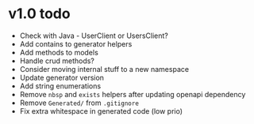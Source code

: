 # v1.0 todo

* Check with Java - UserClient or UsersClient?
* Add contains to generator helpers
* Add methods to models
* Handle crud methods?
* Consider moving internal stuff to a new namespace
* Update generator version
* Add string enumerations
* Remove `nbsp` and `exists` helpers after updating openapi dependency
* Remove `Generated/` from `.gitignore`
* Fix extra whitespace in generated code (low prio)